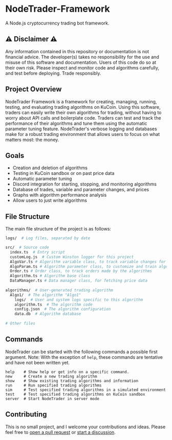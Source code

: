# NodeTrader-Framework
A Node.js cryptocurrency trading bot framework.

## ⚠️ Disclaimer ⚠️
Any information contained in this repository or documentation is not financial advice. The developer(s) takes no responsibility for the use and misuse of this software and documentation. Users of this code do so at their own risk. Please inspect and monitor code and algorithms carefully, and test before deploying. Trade responsibly.

## Project Overview
NodeTrader Framework is a framework for creating, managing, running, testing, and evaluating trading algorithms on KuCoin. Using this software, traders can easily write their own algorithms for trading, without having to worry about API calls and boilerplate code. Traders can test and track the performance of their algorithms and tune them using the automatic parameter tuning feature. NodeTrader's verbose logging and databases make for a robust trading environment that allows users to focus on what matters most: the money.

## Goals
- Creation and deletion of algorithms
- Testing in KuCoin sandbox or on past price data
- Automatic parameter tuning
- Discord integration for starting, stopping, and monitoring algorithms
- Database of trades, variable and parameter changes, and prices
- Graphs with algorithm performance analysis
- Allow users to just write algorithms

## File Structure
The main file structure of the project is as follows:
```bash
logs/  # Log files, separated by date

src/  # Source code
  index.ts  # Entry script
  customLog.js  # Custom Winston logger for this project
  AlgoVar.ts # Algorithm variable class, to track variable changes for the algorithm
  AlgoParam.ts # Algorithm parameter class, to customize and train algorithms
  Order.ts # Order class, to track orders made by the algorithms
  Algorithm.ts # Algorithm base class
  DataManager.ts # Data manager class, for fetching price data
  
algorithms/  # User-generated trading algorithm
  Algo1/  # The algorithm "Algo1"
    logs/  # User and system logs specific to this algorithm
    algorithm.ts  # The algorithm code
    config.json  # The algorithm configuration
    data.db  # Algorithm database
    
# Other files
```

## Commands
NodeTrader can be started with the following commands a possible first argument. Note: With the exception of `help`, these commands are tentative and have not been written yet.

```
help    # Show help or get info on a specific command.
new     # Create a new trading algorithm
show    # Show existing trading algorithms and information
run     # Run specified trading algorithms
sim     # Test specified trading algorithms in a simulated environment
test    # Test specified trading algorithms on KuCoin sandbox
server  # Start NodeTrader in server mode
```

## Contributing
This is no small project, and I welcome your contributions and ideas. Please feel free to [open a pull request](https://github.com/MRegirouard/NodeTrader-Framework/compare) or [start a discussion](https://github.com/MRegirouard/NodeTrader-Framework/discussions/new).
